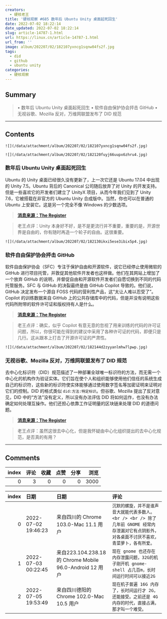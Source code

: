 ```yaml
---
creators:
  - 硬核老王
title: '硬核观察 #685 数年后 Ubuntu Unity 桌面起死回生'
date: 2022-07-02 18:22:14
date_updated: 2022-07-02 18:22:14
slug: article-14787-1.html
url: https://linux.cn/article-14787-1.html
url_from: ''
image: album/202207/02/182107yxncg1sqnw04fs2f.jpg
tags:
  - did
  - github
  - ubuntu unity
categories:
  - 硬核观察
---
```


## Summary

> • 数年后 Ubuntu Unity 桌面起死回生 • 软件自由保护协会抨击 GitHub • 无视谷歌、Mozilla 反对，万维网联盟发布了 DID 规范

***

<!-- more -->

## Contents

`![](/data/attachment/album/202207/02/182107yxncg1sqnw04fs2f.jpg)`

`![](/data/attachment/album/202207/02/182120fuyj66uupx6zhru4.jpg)`

### 数年后 Ubuntu Unity 桌面起死回生

Ubuntu 的 Unity 桌面已经很久没有更新了，上一次它还是 Ubuntu 17.04 中出现的 Unity 7.5。Ubuntu 背后的 Canonical 公司随后放弃了对 Unity 的开发支持。但是一些喜欢它的开发者们建立了 UnityX 项目，从而今年我们见到了 Unity 7.6，它被搭载在非官方的 Ubuntu Unity 合成版中。当然，你也可以在普通的 Ubuntu 上安装它。这是另一个完全不像 Windows 的少数选项。

> 
> **[消息来源：The Register](https://www.theregister.com/2022/07/01/ubuntu_unity_desktop_updated_after/)**
> 
> 
> 

> 
> 老王点评：Unity 本身好不好，是不是更流行并不重要，重要的是，开源世界是自由的，你有随时再造一个轮子的自由。这很重要。
> 
> 
> 

`![](/data/attachment/album/202207/02/182130ikxi5ese3ibix5p4.jpg)`

### 软件自由保护协会抨击 GitHub

软件自由保护协会（SFC）专注于保护自由和开源软件，说它已经停止使用微软的 GitHub 进行项目托管，并敦促其他软件开发者也这样做。他们在其网站上增加了一个放弃 GitHub 的说明，并督促自由和开源软件开发者们自愿切换到不同的代码托管服务。SFC 与 GitHub 的决裂最终是由 GitHub Copilot 导致的。他们说，GitHub 决定发布一个源自 FOSS 代码的营利性产品，这“太让人难以忍受了”。Copilot 的训练数据来自 GitHub 上的公共存储库中的代码，但是并没有说明这些代码所附带的软件许可证和版权持有人是什么。

> 
> **[消息来源：The Register](https://www.theregister.com/2022/06/30/software_freedom_conservancy_quits_github/)**
> 
> 
> 

> 
> 老王点评：确实，似乎 Copilot 有意无意的忽视了用来训练的代码的许可证问题，所以，你很可能在得到的建议中采用了各种许可证的代码，即便只是几行。这从跟本上打击了开源许可证的严肃性。
> 
> 
> 

`![](/data/attachment/album/202207/02/182144d2zyyanlmhw7lpwp.jpg)`

### 无视谷歌、Mozilla 反对，万维网联盟发布了 DID 规范

去中心化标识符（DID）规范描述了一种部署全球唯一标识符的方法，而无需一个中心化的机构作为验证实体。它们旨在使个人和组织能够使用他们信任的系统生成自己的标识符，这些新的标识符使实体能够通过使用数字签名等加密证明来证明对它们的控制。DID 的格式类似 `did:方法:特定标识`。但谷歌、Mozilla 提出了反对意见，DID 中的“方法”没有定义，所以没有办法评估 DID 将如何运作，也没有办法确定如何处理互操作。他们还担心依靠工作证明量的区块链来处理 DID 的道德问题。

> 
> **[消息来源：The Register](https://www.theregister.com/2022/07/01/w3c_overrules_objections/)**
> 
> 
> 

> 
> 老王点评：虽然这很去中心化，但是我怀疑由中心化组织提出的去中心化规范，是否真的有用？
> 
> 
>

***

## Comments


|   index |   评论 |   收藏 |   点赞 |   分享 |   浏览 |
|--------:|-------:|-------:|-------:|-------:|-------:|
|       0 |      3 |      0 |      0 |      0 |   3000 |

|   index | 日期                | 日期                                                    | 评论                                                                                                                                              |
|--------:|:--------------------|:--------------------------------------------------------|:--------------------------------------------------------------------------------------------------------------------------------------------------|
|       0 | 2022-07-02 19:46:23 | 来自四川的 Chrome 103.0-Mac 11.1 用户                   | `沉默的螺旋，并不是谁声音大就能代表多数人。<br /> <br /> 除了几年前 GNOME 经常内存泄漏对它有点阴影外，对各桌面不讨厌不喜欢，青菜萝卜，各有所爱。` |
|       1 | 2022-07-03 00:22:45 | 来自223.104.238.18的 Chrome Mobile 96.0-Android 12 用户 | `现在 gnome 也还存在内存泄露问题，32G的机子刚开机 gnome-shell 占几百m，长时间运行时间可以接近2G`                                                  |
|       2 | 2022-07-05 19:53:49 | 来自四川德阳的 Chrome 102.0-Mac 10.5 用户               | `现在机子普遍 16G 内存了，长时间运行才 2G，还能接受。之前还是 4G 内存的时代，直接占满，那才叫一个难受。`                                          |
